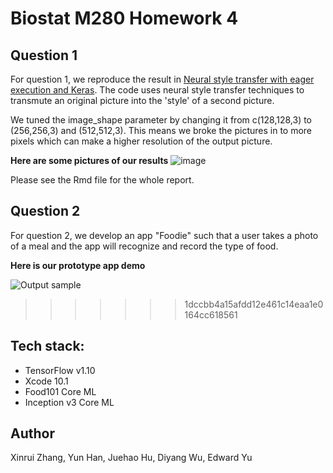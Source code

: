 
# Biostat M280 Homework 4


## Question 1

For question 1, we reproduce the result in [Neural style transfer with eager execution and Keras](https://blogs.rstudio.com/tensorflow/posts/2018-09-10-eager-style-transfer/). The code uses neural style transfer techniques to transmute an original picture into the 'style' of a second picture.

We tuned the image_shape parameter by changing it from c(128,128,3) to (256,256,3) and (512,512,3). This means we broke the pictures in to more pixels which can make a higher resolution of the output picture. 


**Here are some pictures of our results**
![image](https://github.com/dw6ja/biostatm280-winter2019-hw4/Q1/blob/develop/q1.png)


Please see the Rmd file for the whole report. 


## Question 2

For question 2, we develop an app "Foodie" such that a user takes a photo of a meal and the app will recognize and record the type of food. 

**Here is our prototype app demo**


![Output sample](https://github.com/dw6ja/biostatm280-winter2019-hw4/Foodie/blob/develop/Foodie%20Demo.gif)
>>>>>>> 1dccbb4a15afdd12e461c14eaa1e0164cc618561



## Tech stack:

* TensorFlow v1.10
* Xcode 10.1
* Food101 Core ML
* Inception v3 Core ML


## Author

Xinrui Zhang, Yun Han, Juehao Hu, Diyang Wu, Edward Yu
